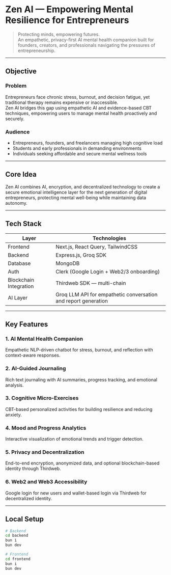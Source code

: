 # Zen AI — Empowering Mental Resilience for Entrepreneurs

> Protecting minds, empowering futures.  
> An empathetic, privacy-first AI mental health companion built for founders, creators, and professionals navigating the pressures of entrepreneurship.

---

## Objective

### Problem
Entrepreneurs face chronic stress, burnout, and decision fatigue, yet traditional therapy remains expensive or inaccessible.  
Zen AI bridges this gap using empathetic AI and evidence-based CBT techniques, empowering users to manage mental health proactively and securely.

### Audience
- Entrepreneurs, founders, and freelancers managing high cognitive load  
- Students and early professionals in demanding environments  
- Individuals seeking affordable and secure mental wellness tools  

---

## Core Idea
Zen AI combines AI, encryption, and decentralized technology to create a secure emotional intelligence layer for the next generation of digital entrepreneurs, protecting mental well-being while maintaining data autonomy.

---

## Tech Stack

| Layer | Technologies |
|--------|---------------|
| Frontend | Next.js, React Query, TailwindCSS |
| Backend | Express.js, Groq SDK |
| Database | MongoDB |
| Auth | Clerk (Google Login + Web2/3 onboarding) |
| Blockchain Integration | Thirdweb SDK — multi-chain  |
| AI Layer | Groq LLM API for empathetic conversation and report generation |


---

## Key Features

### 1. AI Mental Health Companion
Empathetic NLP-driven chatbot for stress, burnout, and reflection with context-aware responses.

### 2. AI-Guided Journaling
Rich text journaling with AI summaries, progress tracking, and emotional analysis.

### 3. Cognitive Micro-Exercises
CBT-based personalized activities for building resilience and reducing anxiety.

### 4. Mood and Progress Analytics
Interactive visualization of emotional trends and trigger detection.

### 5. Privacy and Decentralization
End-to-end encryption, anonymized data, and optional blockchain-based identity through Thirdweb.

### 6. Web2 and Web3 Accessibility
Google login for new users and wallet-based login via Thirdweb for decentralized identity.

---

## Local Setup

```bash
# Backend
cd backend
bun i
bun dev

# Frontend
cd frontend
bun i
bun dev

